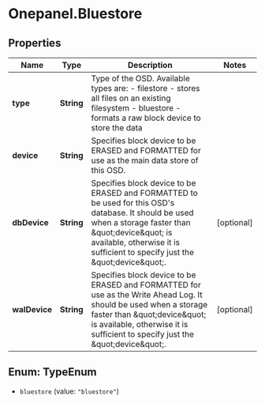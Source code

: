 # Onepanel.Bluestore

## Properties
Name | Type | Description | Notes
------------ | ------------- | ------------- | -------------
**type** | **String** | Type of the OSD. Available types are: - filestore - stores all files on an existing filesystem - bluestore - formats a raw block device to store the data  | 
**device** | **String** | Specifies block device to be ERASED and FORMATTED for use as the main data store of this OSD.  | 
**dbDevice** | **String** | Specifies block device to be ERASED and FORMATTED to be used for this OSD&#39;s database. It should be used when a storage faster than \&quot;device\&quot; is available, otherwise it is sufficient to specify just the \&quot;device\&quot;.  | [optional] 
**walDevice** | **String** | Specifies block device to be ERASED and FORMATTED for use as the Write Ahead Log. It should be used when a storage faster than \&quot;device\&quot; is available, otherwise it is sufficient to specify just the \&quot;device\&quot;.  | [optional] 


<a name="TypeEnum"></a>
## Enum: TypeEnum


* `bluestore` (value: `"bluestore"`)




